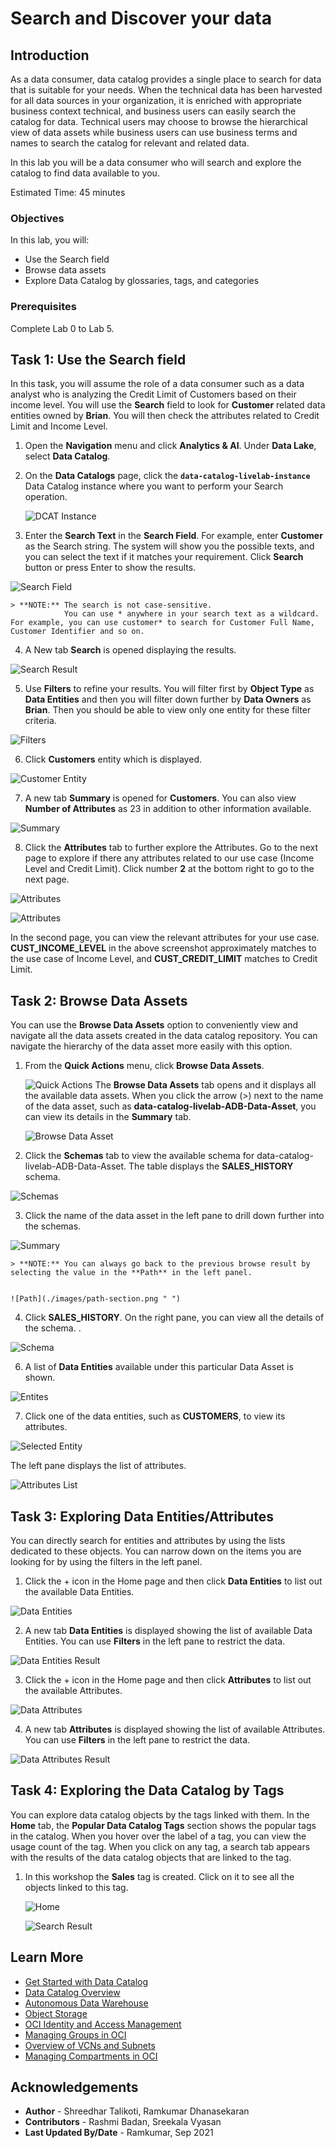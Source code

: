 # Search and Discover your data


## Introduction

As a data consumer, data catalog provides a single place to search for data that is suitable for your needs. When the technical data has been harvested for all data sources in your organization, it is enriched with appropriate business context technical, and business users can easily search the catalog for data. Technical users may choose to browse the hierarchical view of data assets while business users can use business terms and names to search the catalog for relevant and related data.

In this lab you will be a data consumer who will search and explore the catalog to find data available to you.

Estimated Time: 45 minutes

### Objectives

In this lab, you will:
 * Use the Search field
 * Browse data assets
 * Explore Data Catalog by glossaries, tags, and categories

### Prerequisites

Complete Lab 0 to Lab 5.

## Task 1: Use the Search field

In this task, you will assume the role of a data consumer such as a data analyst who is analyzing the Credit Limit of Customers based on their income level. You will use the **Search** field to look for **Customer** related data entities owned by **Brian**. You will then check the attributes related to Credit Limit and Income Level.

1. Open the **Navigation** menu and click **Analytics & AI**. Under **Data Lake**, select **Data Catalog**.

2. On the **Data Catalogs** page, click the **`data-catalog-livelab-instance`** Data Catalog instance where you want to perform your Search operation.

   ![DCAT Instance](./images/dcat-instance.png " ")

3. Enter the **Search Text** in the **Search Field**. For example, enter **Customer** as the Search string. The system will show you the possible texts, and you can select the text if it matches your requirement. Click **Search** button or press Enter to show the results.

  ![Search Field](./images/search-field-hometab.png " ")

    > **NOTE:** The search is not case-sensitive.
                You can use * anywhere in your search text as a wildcard. For example, you can use customer* to search for Customer Full Name, Customer Identifier and so on.

4. A New tab **Search** is opened displaying the results.

  ![Search Result](./images/cust-search-result.png " ")

5. Use **Filters** to refine your results. You will filter first by **Object Type** as **Data Entities** and then you will filter down further by **Data Owners** as **Brian**. Then you should be able to view only one entity for these filter criteria.

  ![Filters](./images/search-field-filters.png " ")

6. Click **Customers** entity which is displayed.

  ![Customer Entity](./images/customer-entity-click.png " ")

7. A new tab **Summary** is opened for **Customers**. You can also view **Number of Attributes** as 23 in addition to other information available.

  ![Summary](./images/customer-entity-summary-tab.png " ")

8. Click the **Attributes** tab to further explore the Attributes. Go to the next page to explore if there any attributes related to our use case (Income Level and Credit Limit). Click number **2** at the bottom right to go to the next page.

  ![Attributes](./images/customer-entity-attri-tab.png " ")

  ![Attributes](./images/customer-attri-second-page.png " ")

  In the second page, you can view the relevant attributes for your use case. **CUST\_INCOME\_LEVEL** in the above screenshot approximately matches to the use case of Income Level, and **CUST\_CREDIT\_LIMIT** matches to Credit Limit.

## Task 2: Browse Data Assets

You can use the **Browse Data Assets** option to conveniently view and navigate all the data assets created in the data catalog repository. You can navigate the hierarchy of the data asset more easily with this option.

1. From the **Quick Actions** menu, click **Browse Data Assets**.

    ![Quick Actions](./images/search-quickactions-data-asset.png " ")
    The **Browse Data Assets** tab opens and it displays all the available data assets. When you click the arrow (>) next to the name of the data asset, such as **data-catalog-livelab-ADB-Data-Asset**, you can view its details in the **Summary** tab.

    ![Browse Data Asset](./images/browse-data-asset-tab.png " ")

2. Click the **Schemas** tab to view the available schema for data-catalog-livelab-ADB-Data-Asset. The table displays the **SALES\_HISTORY** schema.

  ![Schemas](./images/browse-data-asset-tab-schemas.png " ")

3. Click the name of the data asset in the left pane to drill down further into the schemas.

  ![Summary](./images/schema-summary-tab.png " ")

    > **NOTE:** You can always go back to the previous browse result by selecting the value in the **Path** in the left panel.


    ![Path](./images/path-section.png " ")

4. Click **SALES\_HISTORY**. On the right pane, you can view all the details of the schema. .

  ![Schema](./images/click-schema.png " ")

6. A list of **Data Entities** available under this particular Data Asset is shown.

  ![Entites](./images/entities-selection.png " ")

7. Click one of the data entities, such as **CUSTOMERS**, to view its attributes.

  ![Selected Entity](./images/entity-selected.png " ")

  The left pane displays the list of attributes.

  ![Attributes List](./images/attributes-list.png " ")


## Task 3: Exploring Data Entities/Attributes

You can directly search for entities and attributes by using the lists dedicated to these objects. You can narrow down on the items you are looking for by using the filters in the left panel.

1. Click the + icon in the Home page and then click **Data Entities** to list out the available Data Entities.

  ![Data Entities](./images/click-data-entities.png " ")

2. A new tab **Data Entities** is displayed showing the list of available Data Entities. You can use **Filters** in the left pane to restrict the data.

  ![Data Entities Result](./images/data-entities-result.png " ")

3. Click the + icon in the Home page and then click **Attributes** to list out the available Attributes.

  ![Data Attributes](./images/click-data-attributes.png " ")

4. A new tab **Attributes** is displayed showing the list of available Attributes. You can use **Filters** in the left pane to restrict the data.

  ![Data Attributes Result](./images/data-attributes-result.png " ")

## Task 4: Exploring the Data Catalog by Tags

You can explore data catalog objects by the tags linked with them. In the **Home** tab, the **Popular Data Catalog Tags** section shows the popular tags in the catalog. When you hover over the label of a tag, you can view the usage count of the tag. When you click on any tag, a search tab appears with the results of the data catalog objects that are linked to the tag.

1. In this workshop the **Sales** tag is created. Click on it to see all the objects linked to this tag.

    ![Home](./images/home-tags-option.png " ")

    ![Search Result](./images/tag-search-result.png " ")



## Learn More

* [Get Started with Data Catalog](https://docs.oracle.com/en-us/iaas/data-catalog/using/index.htm)
* [Data Catalog Overview](https://docs.oracle.com/en-us/iaas/data-catalog/using/overview.htm)
* [Autonomous Data Warehouse](https://docs.oracle.com/en/cloud/paas/autonomous-data-warehouse-cloud/index.html)
* [Object Storage](https://docs.oracle.com/en-us/iaas/Content/Object/Concepts/objectstorageoverview.htm)
* [OCI Identity and Access Management](https://docs.oracle.com/en-us/iaas/Content/Identity/Concepts/overview.htm)
* [Managing Groups in OCI](https://docs.oracle.com/en-us/iaas/Content/Identity/Tasks/managinggroups.htm)
* [Overview of VCNs and Subnets](https://docs.oracle.com/en-us/iaas/Content/Network/Tasks/managingVCNs_topic-Overview_of_VCNs_and_Subnets.htm#Overview)
* [Managing Compartments in OCI](https://docs.oracle.com/en-us/iaas/Content/Identity/Tasks/managingcompartments.htm)

## Acknowledgements

* **Author** - Shreedhar Talikoti, Ramkumar Dhanasekaran
* **Contributors** - Rashmi Badan, Sreekala Vyasan
* **Last Updated By/Date** - Ramkumar, Sep 2021
